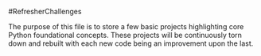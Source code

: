 #RefresherChallenges

The purpose of this file is to store a few
basic projects highlighting core Python
foundational concepts. These projects will
be continuously torn down and rebuilt with
each new code being an improvement upon the
last. 
